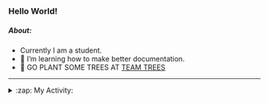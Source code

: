 ### Hello World!

##### About:
- Currently I am a student.
- 🌱 I’m learning how to make better documentation.
- 🌱 GO PLANT SOME TREES AT [TEAM TREES](https://teamtrees.org/)

---
<details>
  <summary>:zap: My Activity:</summary>
  
<!--START_SECTION:waka-->
![Code Time](http://img.shields.io/badge/Code%20Time-1%2C161%20hrs%208%20mins-blue)

**I'm a Night 🦉** 

```text
🌞 Morning                1790 commits        ██░░░░░░░░░░░░░░░░░░░░░░░   09.92 % 
🌆 Daytime                6206 commits        █████████░░░░░░░░░░░░░░░░   34.41 % 
🌃 Evening                5138 commits        ███████░░░░░░░░░░░░░░░░░░   28.49 % 
🌙 Night                  4903 commits        ███████░░░░░░░░░░░░░░░░░░   27.18 % 
```
📅 **I'm Most Productive on Wednesday** 

```text
Monday                   2577 commits        ████░░░░░░░░░░░░░░░░░░░░░   14.29 % 
Tuesday                  2446 commits        ███░░░░░░░░░░░░░░░░░░░░░░   13.56 % 
Wednesday                4211 commits        ██████░░░░░░░░░░░░░░░░░░░   23.35 % 
Thursday                 2289 commits        ███░░░░░░░░░░░░░░░░░░░░░░   12.69 % 
Friday                   1865 commits        ███░░░░░░░░░░░░░░░░░░░░░░   10.34 % 
Saturday                 1584 commits        ██░░░░░░░░░░░░░░░░░░░░░░░   08.78 % 
Sunday                   3065 commits        ████░░░░░░░░░░░░░░░░░░░░░   16.99 % 
```


📊 **This Week I Spent My Time On** 

```text
🔥 Editors: 
IntelliJ                 3 hrs 20 mins       █████████████████████████   100.00 % 

🐱‍💻 Projects: 
intro                    3 hrs 19 mins       █████████████████████████   99.05 % 
Unknown Project          1 min               ░░░░░░░░░░░░░░░░░░░░░░░░░   00.64 % 
android-demo             0 secs              ░░░░░░░░░░░░░░░░░░░░░░░░░   00.30 % 
```


 Last Updated on 18/08/2023 04:11:03 UTC
<!--END_SECTION:waka-->
</details>
